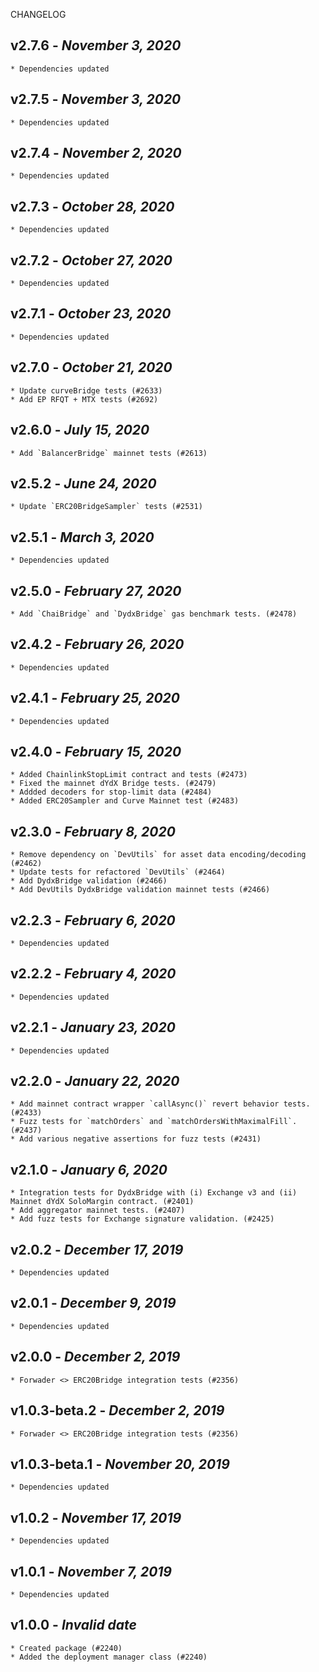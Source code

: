 <!--
changelogUtils.file is auto-generated using the monorepo-scripts package. Don't edit directly.
Edit the package's CHANGELOG.json file only.
-->

CHANGELOG

## v2.7.6 - _November 3, 2020_

    * Dependencies updated

## v2.7.5 - _November 3, 2020_

    * Dependencies updated

## v2.7.4 - _November 2, 2020_

    * Dependencies updated

## v2.7.3 - _October 28, 2020_

    * Dependencies updated

## v2.7.2 - _October 27, 2020_

    * Dependencies updated

## v2.7.1 - _October 23, 2020_

    * Dependencies updated

## v2.7.0 - _October 21, 2020_

    * Update curveBridge tests (#2633)
    * Add EP RFQT + MTX tests (#2692)

## v2.6.0 - _July 15, 2020_

    * Add `BalancerBridge` mainnet tests (#2613)

## v2.5.2 - _June 24, 2020_

    * Update `ERC20BridgeSampler` tests (#2531)

## v2.5.1 - _March 3, 2020_

    * Dependencies updated

## v2.5.0 - _February 27, 2020_

    * Add `ChaiBridge` and `DydxBridge` gas benchmark tests. (#2478)

## v2.4.2 - _February 26, 2020_

    * Dependencies updated

## v2.4.1 - _February 25, 2020_

    * Dependencies updated

## v2.4.0 - _February 15, 2020_

    * Added ChainlinkStopLimit contract and tests (#2473)
    * Fixed the mainnet dYdX Bridge tests. (#2479)
    * Addded decoders for stop-limit data (#2484)
    * Added ERC20Sampler and Curve Mainnet test (#2483)

## v2.3.0 - _February 8, 2020_

    * Remove dependency on `DevUtils` for asset data encoding/decoding (#2462)
    * Update tests for refactored `DevUtils` (#2464)
    * Add DydxBridge validation (#2466)
    * Add DevUtils DydxBridge validation mainnet tests (#2466)

## v2.2.3 - _February 6, 2020_

    * Dependencies updated

## v2.2.2 - _February 4, 2020_

    * Dependencies updated

## v2.2.1 - _January 23, 2020_

    * Dependencies updated

## v2.2.0 - _January 22, 2020_

    * Add mainnet contract wrapper `callAsync()` revert behavior tests. (#2433)
    * Fuzz tests for `matchOrders` and `matchOrdersWithMaximalFill`. (#2437)
    * Add various negative assertions for fuzz tests (#2431)

## v2.1.0 - _January 6, 2020_

    * Integration tests for DydxBridge with (i) Exchange v3 and (ii) Mainnet dYdX SoloMargin contract. (#2401)
    * Add aggregator mainnet tests. (#2407)
    * Add fuzz tests for Exchange signature validation. (#2425)

## v2.0.2 - _December 17, 2019_

    * Dependencies updated

## v2.0.1 - _December 9, 2019_

    * Dependencies updated

## v2.0.0 - _December 2, 2019_

    * Forwader <> ERC20Bridge integration tests (#2356)

## v1.0.3-beta.2 - _December 2, 2019_

    * Forwader <> ERC20Bridge integration tests (#2356)

## v1.0.3-beta.1 - _November 20, 2019_

    * Dependencies updated

## v1.0.2 - _November 17, 2019_

    * Dependencies updated

## v1.0.1 - _November 7, 2019_

    * Dependencies updated

## v1.0.0 - _Invalid date_

    * Created package (#2240)
    * Added the deployment manager class (#2240)
